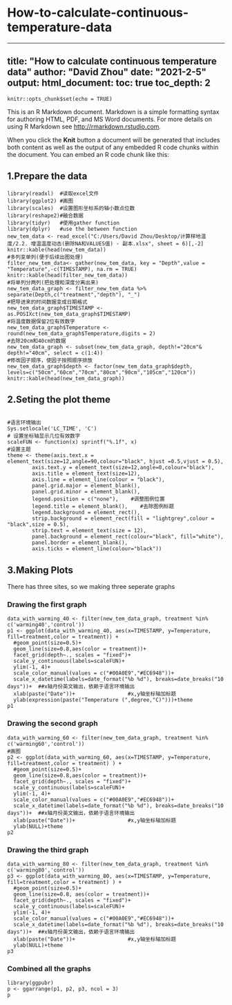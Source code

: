 # How-to-calculate-continuous-temperature-data
---
title: "How to calculate continuous temperature data"
author: "David Zhou"
date: "2021-2-5"
output:
  html_document:
    toc: true
    toc_depth: 2
---

```{r setup, include=FALSE}
knitr::opts_chunk$set(echo = TRUE)
```

This is an R Markdown document. Markdown is a simple formatting syntax for authoring HTML, PDF, and MS Word documents. For more details on using R Markdown see <http://rmarkdown.rstudio.com>.

When you click the **Knit** button a document will be generated that includes both content as well as the output of any embedded R code chunks within the document. You can embed an R code chunk like this:

## 1.Prepare the data 
```{r}
library(readxl)  #读取excel文件
library(ggplot2) #画图
library(scales)  #设置图形坐标系的轴小数点位数
library(reshape2)#融合数据
library(tidyr)   #使用gather function
library(dplyr)   #use the between function
new_tem_data <- read_excel("C:/Users/David Zhou/Desktop/计算样地温度/2.2. 增温温度动态(删除NA和VALUES值) - 副本.xlsx", sheet = 6)[,-2]
knitr::kable(head(new_tem_data))
#多列变单列(便于后续出图处理)
filter_new_tem_data<- gather(new_tem_data, key = "Depth",value = "Temperature",-c(TIMESTAMP), na.rm = TRUE)
knitr::kable(head(filter_new_tem_data))
#将单列分两列(把处理和深度分离出来)
new_tem_data_graph <- filter_new_tem_data %>% separate(Depth,c("treatment","depth"), "_")
#把导进来的时间数据变成日期格式
new_tem_data_graph$TIMESTAMP <- as.POSIXct(new_tem_data_graph$TIMESTAMP)
#将温度数据保留2位有效数字
new_tem_data_graph$Temperature <- round(new_tem_data_graph$Temperature,digits = 2)
#去除20cm和40cm的数据
new_tem_data_graph <- subset(new_tem_data_graph, depth!="20cm"& depth!="40cm", select = c(1:4))
#修改因子顺序，使因子按照顺序排放
new_tem_data_graph$depth <- factor(new_tem_data_graph$depth, levels=c("50cm","60cm","70cm","80cm","90cm","105cm","120cm"))
knitr::kable(head(new_tem_data_graph))
```
## 2.Seting the plot theme

```{r}

#语言环境输出
Sys.setlocale('LC_TIME', 'C')
# 设置坐标轴显示几位有效数字
scaleFUN <- function(x) sprintf("%.1f", x) 
#设置主题
theme <- theme(axis.text.x = element_text(size=12,angle=90,colour="black", hjust =0.5,vjust = 0.5),
        axis.text.y = element_text(size=12,angle=0,colour="black"), 
        axis.title = element_text(size=12),
        axis.line = element_line(colour = "black"),
        panel.grid.major = element_blank(),
        panel.grid.minor = element_blank(),
        legend.position = c("none"),    #调整图例位置
        legend.title = element_blank(),    #去除图例标题
        legend.background = element_rect(),
        strip.background = element_rect(fill = "lightgrey",colour = "black",size = 0.5),
        strip.text = element_text(size = 12),
        panel.background = element_rect(colour="black", fill="white"),
        panel.border = element_blank(),
        axis.ticks = element_line(colour="black")) 
```
## 3.Making Plots
There has three sites, so we making three seperate graphs  

### Drawing the first graph
```{r}
data_with_warming_40 <- filter(new_tem_data_graph, treatment %in% c('warming40','control'))  
p1 <- ggplot(data_with_warming_40, aes(x=TIMESTAMP, y=Temperature, fill=treatment,color = treatment)) +
  #geom_point(size=0.5)+
  geom_line(size=0.8,aes(color = treatment))+
  facet_grid(depth~., scales = "fixed")+
  scale_y_continuous(labels=scaleFUN)+
  ylim(-1, 4)+
  scale_color_manual(values = c("#00A0E9","#EC6948"))+
  scale_x_datetime(labels=date_format("%b %d"), breaks=date_breaks("10 days"))+  ##x轴月份英文输出，依赖于语言环境输出
  xlab(paste("Date"))+                 #x,y轴坐标轴加标题
  ylab(expression(paste("Temperature (",degree,"C)")))+theme
p1
```

### Drawing the second graph
```{r}
data_with_warming_60 <- filter(new_tem_data_graph, treatment %in% c('warming60','control'))        
#画图
p2 <- ggplot(data_with_warming_60, aes(x=TIMESTAMP, y=Temperature, fill=treatment,color = treatment) ) +
  #geom_point(size=0.5)+
  geom_line(size=0.8,aes(color = treatment))+
  facet_grid(depth~., scales = "fixed")+
  scale_y_continuous(labels=scaleFUN)+
  ylim(-1, 4)+
  scale_color_manual(values = c("#00A0E9","#EC6948"))+
  scale_x_datetime(labels=date_format("%b %d"), breaks=date_breaks("10 days"))+  ##x轴月份英文输出，依赖于语言环境输出
  xlab(paste("Date"))+                 #x,y轴坐标轴加标题
  ylab(NULL)+theme
p2

```

### Drawing the third graph
```{r}
data_with_warming_80 <- filter(new_tem_data_graph, treatment %in% c('warming80','control'))
p3 <- ggplot(data_with_warming_80, aes(x=TIMESTAMP, y=Temperature, fill=treatment,color = treatment) ) +
  #geom_point(size=0.5)+
  geom_line(size=0.8, aes(color = treatment))+
  facet_grid(depth~., scales = "fixed")+
  scale_y_continuous(labels=scaleFUN)+
  ylim(-1, 4)+
  scale_color_manual(values = c("#00A0E9","#EC6948"))+
  scale_x_datetime(labels=date_format("%b %d"), breaks=date_breaks("10 days"))+  ##x轴月份英文输出，依赖于语言环境输出
  xlab(paste("Date"))+                 #x,y轴坐标轴加标题
  ylab(NULL)+theme
p3
```

### Combined all the graphs
```{r}
library(ggpubr)
p <- ggarrange(p1, p2, p3, ncol = 3)
p
```
